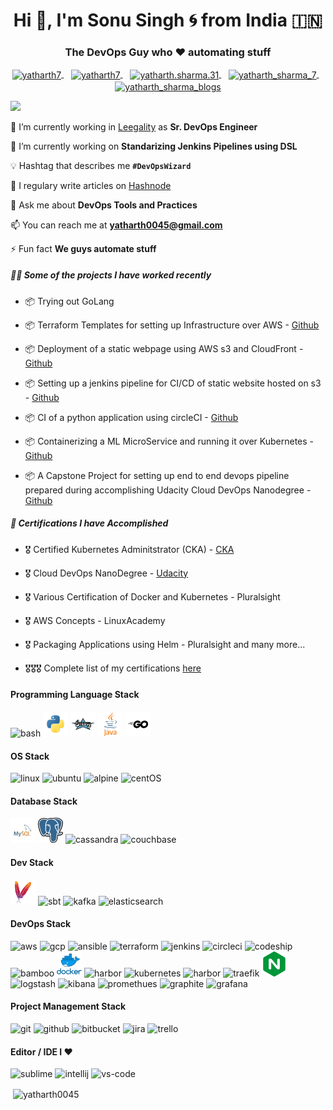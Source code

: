<h1 align="center">Hi 👋, I'm Sonu Singh 🌀 from India 🇮🇳</h1>
<h3 align="center">The DevOps Guy who ♥ automating stuff</h3>

<p align="center">
<a href="https://linkedin.com/in/yatharth7" target="blank">
  <img align="center" src="https://cdn.jsdelivr.net/npm/simple-icons@3/icons/linkedin.svg" alt="yatharth7" width="22px" />
</a>
  &nbsp;&nbsp;
<a href="https://stackoverflow.com/users/8779883/yatharth7" target="blank">
  <img align="center" src="https://cdn.jsdelivr.net/npm/simple-icons@3/icons/stackoverflow.svg" alt="yatharth7" width="22px" />
</a>
  &nbsp;&nbsp;
<a href="https://fb.com/yatharth.sharma.31" target="blank">
  <img align="center" src="https://cdn.jsdelivr.net/npm/simple-icons@3/icons/facebook.svg" alt="yatharth.sharma.31" width="22px" />
</a>
  &nbsp;&nbsp;
<a href="https://instagram.com/yatharth_sharma_7" target="blank">
  <img align="center" src="https://cdn.jsdelivr.net/npm/simple-icons@3/icons/instagram.svg" alt="yatharth_sharma_7" width="22px" />
</a>
  &nbsp;&nbsp;
<a href="https://yatharthsharma.home.blog/" target="blank">
  <img align="center" src="https://cdn.jsdelivr.net/npm/simple-icons@3/icons/wordpress.svg" alt="yatharth_sharma_blogs" width="22px" />
</a></p>

![](https://komarev.com/ghpvc/?username=yatharth0045&style=flat-square&color=blue)

🏢 I’m currently working in [Leegality](https://www.leegality.com/) as **Sr. DevOps Engineer**

🌱 I’m currently working on **Standarizing Jenkins Pipelines using DSL**

💡 Hashtag that describes me **`#DevOpsWizard`**

📝 I regulary write articles on [Hashnode](https://lets-devops.hashnode.dev/)

💬 Ask me about **DevOps Tools and Practices**

📫 You can reach me at **yatharth0045@gmail.com**

⚡ Fun fact **We guys automate stuff**

##### 👨‍💻 Some of the projects I have worked recently

- 📦 Trying out GoLang

- 📦 Terraform Templates for setting up Infrastructure over AWS - [Github](https://github.com/Yatharth0045/terraform-quickstart)

- 📦 Deployment of a static webpage using AWS s3 and CloudFront - [Github](https://github.com/Yatharth0045/s3-cloudFront)

- 📦 Setting up a jenkins pipeline for CI/CD of static website hosted on s3 - [Github](https://github.com/Yatharth0045/static)

- 📦 CI of a python application using circleCI - [Github](https://github.com/Yatharth0045/docker-python-app)

- 📦 Containerizing a ML MicroService and running it over Kubernetes - [Github](https://github.com/Yatharth0045/operationalize-ml-microservice-api)

- 📦 A Capstone Project for setting up end to end devops pipeline prepared during accomplishing Udacity Cloud DevOps Nanodegree - [Github](https://github.com/Yatharth0045/capstone-udacity)   

##### 🧾 Certifications I have Accomplished

- 🎖 Certified Kubernetes Adminitstrator (CKA) - [CKA]()

- 🎖 Cloud DevOps NanoDegree - [Udacity](https://graduation.udacity.com/confirm/CJFQKGVM)

- 🎖 Various Certification of Docker and Kubernetes - Pluralsight

- 🎖 AWS Concepts - LinuxAcademy

- 🎖 Packaging Applications using Helm - Pluralsight and many more...

- 🎖🎖🎖 Complete list of my certifications [here](https://stackoverflow.com/users/story/8779883)

#### Programming Language Stack
<p align="left"><img src="https://www.vectorlogo.zone/logos/gnu_bash/gnu_bash-icon.svg" alt="bash" title="bash" title="bash" width="40" height="40"/>  <img src="https://raw.githubusercontent.com/github/explore/80688e429a7d4ef2fca1e82350fe8e3517d3494d/topics/python/python.png" alt="python" title="python" width="40" height="40"/> <img src="https://raw.githubusercontent.com/github/explore/b15b6cf1726418913aafbf337a749dded180279d/topics/groovy/groovy.png" alt="groovy" title="groovy" width="40" height="40"/>  <img src="https://raw.githubusercontent.com/github/explore/80688e429a7d4ef2fca1e82350fe8e3517d3494d/topics/java/java.png" alt="java" title="java8" width="40" height="40"/>  <img src="https://raw.githubusercontent.com/github/explore/80688e429a7d4ef2fca1e82350fe8e3517d3494d/topics/go/go.png" alt="go" title="go" width="40" height="40"/> </p>

#### OS Stack
<p align="left"><img src="https://brandlogos.net/wp-content/uploads/2020/03/Linux-logo.png" alt="linux" title="linux" width="40" height="40"/>  <img src="https://www.vectorlogo.zone/logos/ubuntu/ubuntu-icon.svg" alt="ubuntu" title="ubuntu" width="40" height="40"/>  <img src="https://www.vectorlogo.zone/logos/alpinelinux/alpinelinux-icon.svg" alt="alpine" title="alpine" width="40" height="40"/> <img src="https://www.vectorlogo.zone/logos/centos/centos-icon.svg" alt="centOS" title="centOS" width="40" height="40"/> </p>

#### Database Stack
<p align="left"><img src="https://raw.githubusercontent.com/github/explore/80688e429a7d4ef2fca1e82350fe8e3517d3494d/topics/mysql/mysql.png" alt="mysql" title="mysql" width="40" height="40"/>  <img src="https://raw.githubusercontent.com/github/explore/80688e429a7d4ef2fca1e82350fe8e3517d3494d/topics/postgresql/postgresql.png" alt="postgresql" title="postgresql" width="40" height="40"/>  <img src="https://www.vectorlogo.zone/logos/apache_cassandra/apache_cassandra-icon.svg" alt="cassandra" title="cassandra" width="40" height="40"/> <img src="https://www.vectorlogo.zone/logos/couchbase/couchbase-icon.svg" alt="couchbase" title="couchbase" width="40" height="40"/> </p>

#### Dev Stack
<p align="left"><img src="https://raw.githubusercontent.com/vscode-icons/vscode-icons/72101ee333eca9219ac9a7c14d4834eef8e4c64b/icons/file_type_maven.svg" alt="maven" title="maven" width="40" height="40"/> <img src="https://www.vectorlogo.zone/logos/scala-sbt/scala-sbt-icon.svg" alt="sbt" title="sbt" width="40" height="40"/> <img src="https://www.vectorlogo.zone/logos/apache_kafka/apache_kafka-icon.svg" alt="kafka" title="kafka" width="40" height="40"/> <img src="https://www.vectorlogo.zone/logos/elastic/elastic-icon.svg" alt="elasticsearch" title="elasticsearch" width="40" height="40"/> </p>

#### DevOps Stack 
<p align="left"><img src="https://www.vectorlogo.zone/logos/amazon_aws/amazon_aws-icon.svg" alt="aws" title="aws" width="40" height="40"/> <img src="https://www.vectorlogo.zone/logos/google_cloud/google_cloud-icon.svg" alt="gcp" title="gcp" width="40" height="40"/>  <img src="https://www.vectorlogo.zone/logos/ansible/ansible-icon.svg" alt="ansible" title="ansible" width="40" height="40"/> <img src="https://www.vectorlogo.zone/logos/terraformio/terraformio-icon.svg" alt="terraform" title="terraform" width="40" height="40"/> <img src="https://www.vectorlogo.zone/logos/jenkins/jenkins-icon.svg" alt="jenkins" title="jenkins" width="40" height="40"/>  <img src="https://www.vectorlogo.zone/logos/circleci/circleci-icon.svg" alt="circleci" title="circleci" width="40" height="40"/> <img src="https://www.vectorlogo.zone/logos/codeship/codeship-icon.svg" alt="codeship" title="codeship" width="40" height="40"/> <img src="https://www.vectorlogo.zone/logos/atlassian_bamboo/atlassian_bamboo-icon.svg" alt="bamboo" title="bamboo" width="40" height="40"/> <img src="https://raw.githubusercontent.com/github/explore/80688e429a7d4ef2fca1e82350fe8e3517d3494d/topics/docker/docker.png" alt="docker" title="docker" width="40" height="40"/>  <img src="https://www.vectorlogo.zone/logos/goharborio/goharborio-icon.svg" alt="harbor" title="harbor" width="40" height="40"/> <img src="https://www.vectorlogo.zone/logos/kubernetes/kubernetes-icon.svg" alt="kubernetes" title="kubernetes" width="40" height="40"/>  <img src="https://www.vectorlogo.zone/logos/helmsh/helmsh-icon.svg" alt="harbor" title="harbor" width="40" height="40"/> <img src="https://www.vectorlogo.zone/logos/traefikio/traefikio-icon.svg" alt="traefik" title="traefik" width="40" height="40"/> <img src="https://raw.githubusercontent.com/github/explore/85cceaeeaf993ca35664dc37ea24f9237fbbfc14/topics/nginx/nginx.png" alt="nginx" title="nginx" width="40" height="40"/>  <img src="https://www.vectorlogo.zone/logos/elasticco_logstash/elasticco_logstash-icon.svg" alt="logstash" title="logstash" width="40" height="40"/> <img src="https://www.vectorlogo.zone/logos/elasticco_kibana/elasticco_kibana-icon.svg" alt="kibana" title="kibana" width="40" height="40"/> <img src="https://www.vectorlogo.zone/logos/prometheusio/prometheusio-icon.svg" alt="promethues" title="promethues" width="40" height="40"/> <img src="https://www.vectorlogo.zone/logos/graphiteapp/graphiteapp-icon.svg" alt="graphite" title="graphite" width="40" height="40"/> <img src="https://www.vectorlogo.zone/logos/grafana/grafana-icon.svg" alt="grafana" title="grafana" width="40" height="40"/> </p>

#### Project Management Stack
<p align="left"><img src="https://www.vectorlogo.zone/logos/git-scm/git-scm-icon.svg" alt="git" title="git" width="40" height="40"/>  <img src="https://www.vectorlogo.zone/logos/github/github-icon.svg" alt="github" title="github" width="40" height="40"/> <img src="https://www.vectorlogo.zone/logos/bitbucket/bitbucket-icon.svg" alt="bitbucket" title="bitbucket" width="40" height="40"/>  <img src="https://www.vectorlogo.zone/logos/atlassian_jira/atlassian_jira-icon.svg" alt="jira" title="jira" width="40" height="40"/> <img src="https://www.vectorlogo.zone/logos/trello/trello-icon.svg" alt="trello" title="trello" width="40" height="40"/></p>

#### Editor / IDE I ♥
<p align="left"><img src="https://cdn.worldvectorlogo.com/logos/sublime-text.svg" alt="sublime" title="sublime" width="40" height="40"/> <img src="https://cdn.worldvectorlogo.com/logos/intellij-idea-1.svg" alt="intellij" title="intellij" width="40" height="40"/> <img src="https://www.vectorlogo.zone/logos/visualstudio_code/visualstudio_code-icon.svg" alt="vs-code" title="vs-code" width="40" height="40"/> </p>

<p>&nbsp;<img align="center" src="https://github-readme-stats.vercel.app/api?username=yatharth0045&show_icons=true&hide=stars,issues" alt="yatharth0045" /></p>